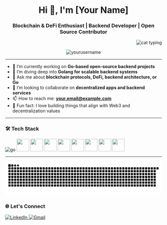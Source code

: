 <h1 align="center">Hi 👋, I'm [Your Name]</h1>
<h3 align="center">Blockchain & DeFi Enthusiast | Backend Developer | Open Source Contributor</h3>

<p align="right">
  <img src="https://your-uploaded-gif-link.gif" alt="cat typing" width="300"/>
</p>

<p align="center">
  <img src="https://komarev.com/ghpvc/?username=yourusername&label=Profile%20views&color=0e75b6&style=flat" alt="yourusername" />
</p>

---

- 🔭 I’m currently working on **Go-based open-source backend projects**
- 🌱 I’m diving deep into **Golang for scalable backend systems**
- 💬 Ask me about **blockchain protocols, DeFi, backend architecture, or Go**
- 🤝 I’m looking to collaborate on **decentralized apps and backend services**
- 📫 How to reach me: **your.email@example.com**
- 🧠 Fun fact: I love building things that align with Web3 and decentralization values

---

### 🛠️ Tech Stack

<p align="left">
  <img src="https://cdn.jsdelivr.net/gh/devicons/devicon/icons/go/go-original.svg" alt="go" width="40" height="40"/>
  <img src="https://cdn.jsdelivr.net/gh/devicons/devicon/icons/javascript/javascript-original.svg" width="40" height="40"/>
  <img src="https://cdn.jsdelivr.net/gh/devicons/devicon/icons/react/react-original.svg" width="40" height="40"/>
  <img src="https://cdn.jsdelivr.net/gh/devicons/devicon/icons/nextjs/nextjs-original.svg" width="40" height="40"/>
  <img src="https://cdn.jsdelivr.net/gh/devicons/devicon/icons/nodejs/nodejs-original.svg" width="40" height="40"/>
  <img src="https://cdn.jsdelivr.net/gh/devicons/devicon/icons/express/express-original.svg" width="40" height="40"/>
  <img src="https://cdn.jsdelivr.net/gh/devicons/devicon/icons/solidity/solidity-original.svg" width="40" height="40"/>
  <img src="https://cdn.jsdelivr.net/gh/devicons/devicon/icons/python/python-original.svg" width="40" height="40"/>
  <img src="https://cdn.jsdelivr.net/gh/devicons/devicon/icons/cplusplus/cplusplus-original.svg" width="40" height="40"/>
</p>

---

<p align = "center">
	<img src = "https://github.com/7oSkaaa/7oSkaaa/blob/output/github-contribution-grid-snake.svg?" alt = "Snake Game"/>
</p>



### 🌐 Let's Connect

<p align="left">
  <a href="https://linkedin.com/in/yourlinkedin" target="_blank">
    <img src="https://cdn.jsdelivr.net/gh/devicons/devicon/icons/linkedin/linkedin-original.svg" alt="LinkedIn" height="30" width="30" />
  </a>
  <a href="mailto:your.email@example.com">
    <img src="https://img.icons8.com/fluency/48/gmail.png" height="30" width="30" alt="Gmail"/>
  </a>
</p>

